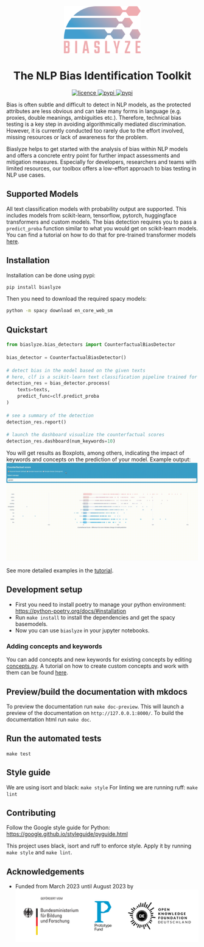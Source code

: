 
<div align="center">
  <img src="resources/biaslyze_logo_farbe_rgb.svg" alt="Biaslyze" width="40%">
  <h1>The NLP Bias Identification Toolkit</h1>
</div>

<div align="center">
    <a href="https://github.com/biaslyze-dev/biaslyze/blob/main/LICENSE">
        <img alt="licence" src="https://img.shields.io/github/license/biaslyze-dev/biaslyze">
    </a>
    <a href="https://pypi.org/project/biaslyze/">
        <img alt="pypi" src="https://img.shields.io/pypi/v/biaslyze">
    </a>
    <a href="https://pypi.org/project/biaslyze/">
        <img alt="pypi" src="https://img.shields.io/pypi/pyversions/biaslyze">
    </a>
</div>


Bias is often subtle and difficult to detect in NLP models, as the protected attributes are less obvious and can take many forms in language (e.g. proxies, double meanings, ambiguities etc.). Therefore, technical bias testing is a key step in avoiding algorithmically mediated discrimination. However, it is currently conducted too rarely due to the effort involved, missing resources or lack of awareness for the problem.

Biaslyze helps to get started with the analysis of bias within NLP models and offers a concrete entry point for further impact assessments and mitigation measures. Especially for developers, researchers and teams with limited resources, our toolbox offers a low-effort approach to bias testing in NLP use cases.

## Supported Models

All text classification models with probability output are supported. This includes models from scikit-learn, tensorflow, pytorch, huggingface transformers and custom models. The bias detection requires you to pass a `predict_proba` function similar to what you would get on scikit-learn models. You can find a tutorial on how to do that for pre-trained transformer models [here](https://biaslyze.org/tutorials/tutorial-hugging-hatexplain/). 

## Installation

Installation can be done using pypi:
```bash
pip install biaslyze
```

Then you need to download the required spacy models:
```bash
python -m spacy download en_core_web_sm
```

## Quickstart

```python
from biaslyze.bias_detectors import CounterfactualBiasDetector

bias_detector = CounterfactualBiasDetector()

# detect bias in the model based on the given texts
# here, clf is a scikit-learn text classification pipeline trained for a binary classification task
detection_res = bias_detector.process(
    texts=texts,
    predict_func=clf.predict_proba
)

# see a summary of the detection
detection_res.report()

# launch the dashboard visualize the counterfactual scores
detection_res.dashboard(num_keywords=10)
```

You will get results as Boxplots, among others, indicating the impact of keywords and concepts on the prediction of your model.
Example output:
![](resources/biaslyze-demo-box-plot.gif)


See more detailed examples in the [tutorial](https://biaslyze.org/tutorials/tutorial-toxic-comments/).


## Development setup

- First you need to install poetry to manage your python environment: https://python-poetry.org/docs/#installation
- Run `make install` to install the dependencies and get the spacy basemodels.
- Now you can use `biaslyze` in your jupyter notebooks.


### Adding concepts and keywords

You can add concepts and new keywords for existing concepts by editing [concepts.py](https://github.com/biaslyze-dev/biaslyze/blob/main/biaslyze/concepts.py).
A tutorial on how to create custom concepts and work with them can be found [here](https://biaslyze.org/tutorials/tutorial-working-with-custom-concepts/).

## Preview/build the documentation with mkdocs

To preview the documentation run `make doc-preview`. This will launch a preview of the documentation on `http://127.0.0.1:8000/`.
To build the documentation html run `make doc`.


## Run the automated tests

`make test`


## Style guide

We are using isort and black: `make style`
For linting we are running ruff: `make lint`

## Contributing

Follow the Google style guide for Python: https://google.github.io/styleguide/pyguide.html

This project uses black, isort and ruff to enforce style. Apply it by running `make style` and `make lint`.

## Acknowledgements

* Funded from March 2023 until August 2023 by ![logos of the "Bundesministerium für Bildung und Forschung", Prodotype Fund and OKFN-Deutschland](resources/pf_funding_logos.svg)
